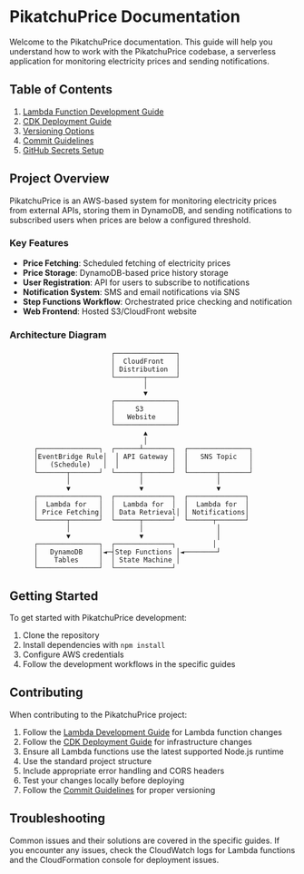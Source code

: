 # PikatchuPrice Documentation

Welcome to the PikatchuPrice documentation. This guide will help you understand how to work with the PikatchuPrice codebase, a serverless application for monitoring electricity prices and sending notifications.

## Table of Contents

1. [Lambda Function Development Guide](./lambda-development-guide.md)
2. [CDK Deployment Guide](./cdk-deployment-guide.md)
3. [Versioning Options](./versioning-options.md)
4. [Commit Guidelines](./commit-guidelines.md)
5. [GitHub Secrets Setup](./github-secrets-setup.md)

## Project Overview

PikatchuPrice is an AWS-based system for monitoring electricity prices from external APIs, storing them in DynamoDB, and sending notifications to subscribed users when prices are below a configured threshold.

### Key Features

- **Price Fetching**: Scheduled fetching of electricity prices
- **Price Storage**: DynamoDB-based price history storage
- **User Registration**: API for users to subscribe to notifications
- **Notification System**: SMS and email notifications via SNS
- **Step Functions Workflow**: Orchestrated price checking and notification
- **Web Frontend**: Hosted S3/CloudFront website

### Architecture Diagram

```
                         ┌───────────────┐
                         │  CloudFront   │
                         │ Distribution  │
                         └───────┬───────┘
                                 │
                                 ▼
                         ┌───────────────┐
                         │     S3        │
                         │   Website     │
                         └───────────────┘
                                 ▲
                                 │
      ┌───────────────┐  ┌──────┴───────┐  ┌───────────────┐
      │EventBridge Rule│  │ API Gateway │  │   SNS Topic   │
      │   (Schedule)   │  │             │  │               │
      └───────┬───────┘  └──────┬───────┘  └───────┬───────┘
              │                 │                  │
              ▼                 ▼                  ▼
      ┌───────────────┐  ┌──────────────┐  ┌──────────────┐
      │  Lambda for   │  │  Lambda for  │  │  Lambda for  │
      │ Price Fetching│  │ Data Retrieval│ │ Notifications│
      └───────┬───────┘  └──────┬───────┘  └──────┬───────┘
              │                 │                  │
              ▼                 ▼                  │
      ┌───────────────┐  ┌──────────────┐         │
      │   DynamoDB    │◄─┤Step Functions │◄────────┘
      │    Tables     │  │ State Machine │
      └───────────────┘  └──────────────┘
```

## Getting Started

To get started with PikatchuPrice development:

1. Clone the repository
2. Install dependencies with `npm install`
3. Configure AWS credentials
4. Follow the development workflows in the specific guides

## Contributing

When contributing to the PikatchuPrice project:

1. Follow the [Lambda Development Guide](./lambda-development-guide.md) for Lambda function changes
2. Follow the [CDK Deployment Guide](./cdk-deployment-guide.md) for infrastructure changes
3. Ensure all Lambda functions use the latest supported Node.js runtime
4. Use the standard project structure
5. Include appropriate error handling and CORS headers
6. Test your changes locally before deploying
7. Follow the [Commit Guidelines](./commit-guidelines.md) for proper versioning

## Troubleshooting

Common issues and their solutions are covered in the specific guides. If you encounter any issues, check the CloudWatch logs for Lambda functions and the CloudFormation console for deployment issues. 